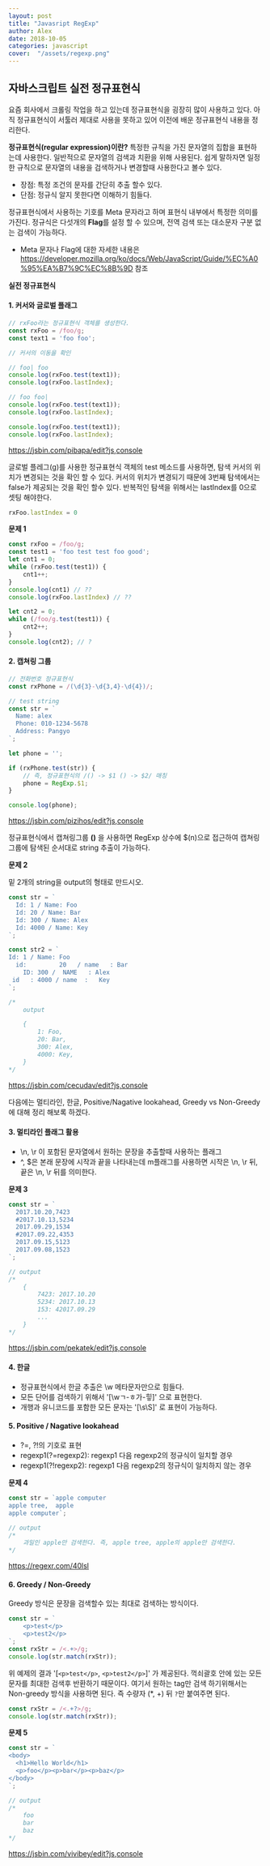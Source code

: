 ```yaml
---
layout: post
title: "Javasript RegExp"
author: Alex
date: 2018-10-05
categories: javascript
cover:  "/assets/regexp.png"
---
```

## 자바스크립트 실전 정규표현식

요즘 회사에서 크롤링 작업을 하고 있는데 정규표현식을 굉장히 많이 사용하고 있다. 아직 정규표현식이 서툴러 제대로 사용을 못하고 있어 이전에 배운 정규표현식 내용을 정리한다.

**정규표현식(regular expression)이란?**
특정한 규칙을 가진 문자열의 집합을 표현하는데 사용한다. 일반적으로 문자열의 검색과 치환을 위해 사용된다.
쉽게 말하자면 일정한 규칙으로 문자열의 내용을 검색하거나 변경할때 사용한다고 볼수 있다.

- 장점: 특정 조건의 문자를 간단히 추출 할수 있다.
- 단점: 정규식 알지 못한다면 이해하기 힘들다.

정규표현식에서 사용하는 기호를 Meta 문자라고 하며 표현식 내부에서 특정한 의미를 가진다. 정규식은 다섯개의 **Flag**를 설정 할 수 있으며, 전역 검색 또는 대소문자 구분 없는 검색이 가능하다.

- Meta 문자나 Flag에 대한 자세한 내용은 <https://developer.mozilla.org/ko/docs/Web/JavaScript/Guide/%EC%A0%95%EA%B7%9C%EC%8B%9D>  참조

**실전 정규표현식**

#### 1.  커서와 글로벌 플래그

~~~ javascript
// rxFoo라는 정규표현식 객체를 생성한다.
const rxFoo = /foo/g;
const text1 = 'foo foo';

// 커서의 이동을 확인

// foo| foo
console.log(rxFoo.test(text1));
console.log(rxFoo.lastIndex);

// foo foo|
console.log(rxFoo.test(text1));
console.log(rxFoo.lastIndex);

console.log(rxFoo.test(text1));
console.log(rxFoo.lastIndex);
~~~

<https://jsbin.com/pibapa/edit?js,console>

글로벌 플레그(g)를 사용한 정규표현식 객체의 test 메소드를 사용하면, 탐색 커서의 위치가 변경되는 것을 확인 할 수 있다. 커서의 위치가 변경되기 때문에 3번째 탐색에서는 false가 제공되는 것을 확인 할수 있다. 반복적인 탐색을 위해서는 lastIndex를 0으로 셋팅 해야한다.

~~~ javascript
rxFoo.lastIndex = 0
~~~

**문제 1**

~~~ javascript
const rxFoo = /foo/g;
const test1 = 'foo test test foo good';
let cnt1 = 0;
while (rxFoo.test(test1)) {
	cnt1++;
}
console.log(cnt1) // ??
console.log(rxFoo.lastIndex) // ??

let cnt2 = 0;
while (/foo/g.test(test1)) {
	cnt2++;
}
console.log(cnt2); // ?
~~~

#### 2. 캡쳐링 그룹

~~~ javascript
// 전화번호 정규표현식
const rxPhone = /(\d{3}-\d{3,4}-\d{4})/;

// test string
const str = `
  Name: alex
  Phone: 010-1234-5678
  Address: Pangyo
`;

let phone = '';

if (rxPhone.test(str)) {
	// 즉, 정규표현식의 /() -> $1 () -> $2/ 매칭
	phone = RegExp.$1;
}

console.log(phone);
~~~

<https://jsbin.com/pizihos/edit?js,console>

정규표현식에서  캡쳐링그룹 **()** 을 사용하면 RegExp 상수에 $(n)으로 접근하여 캡쳐링 그룹에 탐색된 순서대로 string 추출이 가능하다.

**문제 2**

밑 2개의  string을  output의 형태로 만드시오.

~~~ javascript
const str = `
  Id: 1 / Name: Foo
  Id: 20 / Name: Bar
  Id: 300 / Name: Alex
  Id: 4000 / Name: Key
`;

const str2 = `
Id: 1 / Name: Foo
  id:         20   / name   : Bar
    ID: 300 /  NAME   : Alex
 id   : 4000 / name  :   Key
`;

/*
	output

	{
		1: Foo,
		20: Bar,
		300: Alex,
		4000: Key,
	}
*/
~~~

<https://jsbin.com/cecudav/edit?js,console>

다음에는 멀티라인, 한글, Positive/Nagative lookahead, Greedy vs Non-Greedy에 대해 정리 해보록 하겠다.

#### 3. 멀티라인 플래그 활용
- \n, \r  이 포함된 문자열에서  원하는 문장을 추출할때 사용하는 플래그
- ^, $은 본래 문장에 시작과 끝을 나타내는데 m플래그를 사용하면 시작은 \n, \r 뒤, 끝은 \n, \r 뒤를 의미한다.

**문제 3**

~~~ javascript
const str = `
  2017.10.20,7423
  #2017.10.13,5234
  2017.09.29,1534
  #2017.09.22,4353
  2017.09.15,5123
  2017.09.08,1523
`;

// output
/*
	{
		7423: 2017.10.20
		5234: 2017.10.13
		153: 42017.09.29
		...
	}
*/
~~~

<https://jsbin.com/pekatek/edit?js,console>

#### 4.  한글

- 정규표현식에서 한글 추출은 \w 메타문자만으로 힘들다.
- 모든 단어를 검색하기 위해서 '[\wㄱ-ㅎ가-힣]' 으로 표현한다.
- 개행과 유니코드를 포함한  모든 문자는  '[\s\S]' 로 표현이 가능하다.

#### 5. Positive / Nagative lookahead

- ?=, ?!의 기호로 표현
- regexp1(?=regexp2): regexp1 다음 regexp2의 정규식이 일치할 경우
- regexp1(?!regexp2): regexp1 다음 regexp2의 정규식이 일치하지 않는 경우

**문제 4**

~~~ javascript
const str = `apple computer
apple tree,  apple
apple computer`;

// output
/*
	과일인 apple만 검색한다. 즉, apple tree, apple의 apple만 검색한다.
*/
~~~

<https://regexr.com/40lsl>

#### 6. Greedy / Non-Greedy

Greedy 방식은 문장을 검색할수 있는 최대로 검색하는 방식이다.

~~~ javascript
const str = `
	<p>test</p>
	<p>test2</p>
`;
const rxStr = /<.+>/g;
console.log(str.match(rxStr));
~~~

위 예제의 결과 '[`<p>test</p>`, `<p>test2</p>`]' 가 제공된다. 꺽쇠괄호 안에 있는 모든 문자를 최대한 검색후 반환하기 때문이다.
여기서 원하는 tag만 검색 하기위해서는 Non-greedy 방식을 사용하면 된다. 즉 수량자 (*, +) 뒤 `?`만 붙여주면 된다.

~~~ javascript
const rxStr = /<.+?>/g;
console.log(str.match(rxStr));
~~~

**문제 5**

~~~ javascript
const str = `
<body>
  <h1>Hello World</h1>
  <p>foo</p><p>bar</p><p>baz</p>
</body>
`;

// output
/*
	foo
	bar
	baz
*/
~~~

<https://jsbin.com/vivibey/edit?js,console>
